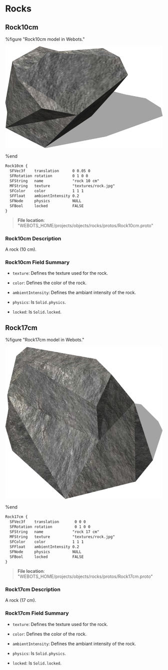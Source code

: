 # Rocks

## Rock10cm

%figure "Rock10cm model in Webots."

![Rock10cm](images/objects/rocks/Rock10cm/model.png)

%end

```
Rock10cm {
  SFVec3f    translation      0 0.05 0
  SFRotation rotation         0 1 0 0
  SFString   name             "rock 10 cm"
  MFString   texture          "textures/rock.jpg"  
  SFColor    color            1 1 1                
  SFFloat    ambientIntensity 0.2                  
  SFNode     physics          NULL                 
  SFBool     locked           FALSE                
}
```

> **File location**: "WEBOTS\_HOME/projects/objects/rocks/protos/Rock10cm.proto"

### Rock10cm Description

A rock (10 cm).

### Rock10cm Field Summary

- `texture`: Defines the texture used for the rock.

- `color`: Defines the color of the rock.

- `ambientIntensity`: Defines the ambiant intensity of the rock.

- `physics`: Is `Solid.physics`.

- `locked`: Is `Solid.locked`.

## Rock17cm

%figure "Rock17cm model in Webots."

![Rock17cm](images/objects/rocks/Rock17cm/model.png)

%end

```
Rock17cm {
  SFVec3f    translation       0 0 0
  SFRotation rotation          0 1 0 0
  SFString   name             "rock 17 cm"
  MFString   texture          "textures/rock.jpg"  
  SFColor    color            1 1 1                
  SFFloat    ambientIntensity 0.2                  
  SFNode     physics          NULL                 
  SFBool     locked           FALSE                
}
```

> **File location**: "WEBOTS\_HOME/projects/objects/rocks/protos/Rock17cm.proto"

### Rock17cm Description

A rock (17 cm).

### Rock17cm Field Summary

- `texture`: Defines the texture used for the rock.

- `color`: Defines the color of the rock.

- `ambientIntensity`: Defines the ambiant intensity of the rock.

- `physics`: Is `Solid.physics`.

- `locked`: Is `Solid.locked`.

